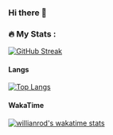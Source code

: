 ### Hi there 👋

<!--
**llulioscesar/llulioscesar** is a ✨ _special_ ✨ repository because its `README.md` (this file) appears on your GitHub profile.

Here are some ideas to get you started:

- 🔭 I’m currently working on ...
- 🌱 I’m currently learning ...
- 👯 I’m looking to collaborate on ...
- 🤔 I’m looking for help with ...
- 💬 Ask me about ...
- 📫 How to reach me: ...
- 😄 Pronouns: ...
- ⚡ Fun fact: ...
-->


### :fire: My Stats :
[![GitHub Streak](http://github-readme-streak-stats.herokuapp.com?user=llulioscesar&date_format=j%20M%5B%20Y%5D)](https://git.io/streak-stats)

#### Langs
[![Top Langs](https://github-readme-stats.vercel.app/api/top-langs/?username=llulioscesar&langs_count=100&layout=compact)](https://github.com/anuraghazra/github-readme-stats)

#### WakaTime
[![willianrod's wakatime stats](https://github-readme-stats.vercel.app/api/wakatime?username=@llulioscesar)](https://github.com/anuraghazra/github-readme-stats)
